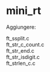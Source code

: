 # mini_rt

Aggiungere:

ft_ssplit.c <br>
ft_str_c_count.c<br>
ft_str_end.c<br>
ft_str_isdigit.c<br>
ft_strlen_c.c <br>
